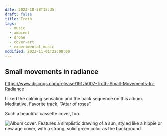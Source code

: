 ```yaml
---
date: 2023-10-28T15:35
draft: false
title: Troth
tags:
  - music
  - ambient
  - drone
  - cover-art
  - experimental_music
modified: 2023-11-01T22:08:00
---
```


## Small movements in radiance

https://www.discogs.com/release/19125007-Troth-Small-Movements-In-Radiance

I liked the calming sensation and the track sequence on this album. Meditative. Favorite track, “Attar of roses”.

Such a beautiful cassette cover, too.

![Album cover. Features a simplistic drawing of a sun, styled like a hippie or new age cover, with a strong, solid green color as the background](../attachment/image/troth-1698503856431.jpeg)